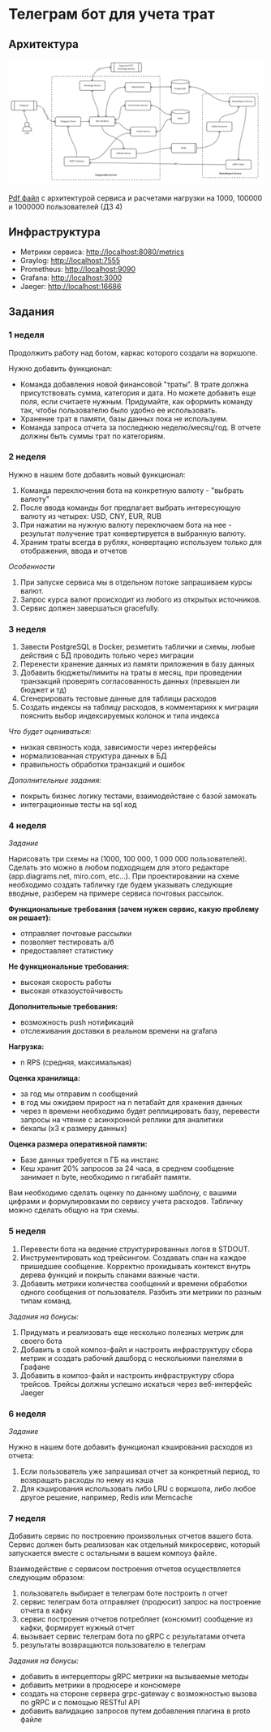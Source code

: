 # Телеграм бот для учета трат

## Архитектура

[![Архитектура](./docs/architecture.jpg)](./docs/architecture.pdf)

[Pdf файл](./docs/gohw-4.pdf) с архитектурой сервиса и расчетами нагрузки на 1000, 100000 и 1000000 пользователей (ДЗ 4)

## Инфраструктура

- Метрики сервиса: [http://localhost:8080/metrics](http://localhost:8080/metrics)
- Graylog: [http://localhost:7555](http://localhost:7555)
- Prometheus: [http://localhost:9090](http://localhost:9090)
- Grafana: [http://localhost:3000](http://localhost:3000)
- Jaeger: [http://localhost:16686](http://localhost:16686)

## Задания

### 1 неделя

Продолжить работу над ботом, каркас которого создали на воркшопе.

Нужно добавить функционал:

- Команда добавления новой финансовой "траты". В трате должна присутствовать сумма, категория и дата. Но можете добавить еще поля, если считаете нужным. Придумайте, как оформить команду так, чтобы пользователю было удобно ее использовать.
- Хранение трат в памяти, базы данных пока не используем.
- Команда запроса отчета за последнюю неделю/месяц/год. В отчете должны быть суммы трат по категориям.

### 2 неделя

Нужно в нашем боте добавить новый функционал:

1. Команда переключения бота на конкретную валюту - "выбрать валюту"
2. После ввода команды бот предлагает выбрать интересующую валюту из четырех: USD, CNY, EUR, RUB
3. При нажатии на нужную валюту переключаем бота на нее - результат получение трат конвертируется в выбранную валюту.
4. Храним траты всегда в рублях, конвертацию используем только для отображения, ввода и отчетов

_Особенности_

1. При запуске сервиса мы в отдельном потоке запрашиваем курсы валют.
2. Запрос курса валют происходит из любого из открытых источников.
3. Сервис должен завершаться gracefully.

### 3 неделя

1. Завести PostgreSQL в Docker, резметить таблички и схемы, любые действия с БД проводить только через миграции
2. Перенести хранение данных из памяти приложения в базу данных
3. Добавить бюджеты/лимиты на траты в месяц, при проведении транзакций проверять согласованность данных (превышен ли бюджет и тд)
4. Сгенерировать тестовые данные для таблицы расходов
5. Создать индексы на таблицу расходов, в комментариях к миграции пояснить выбор индексируемых колонок и типа индекса

_Что будет оцениваться:_

- низкая связность кода, зависимости через интерфейсы
- нормализованная структура данных в БД
- правильность обработки транзакций и ошибок

_Дополнительные задания:_

- покрыть бизнес логику тестами, взаимодействие с базой замокать
- интеграционные тесты на sql код

### 4 неделя

_Задание_

Нарисовать три схемы на (1000, 100 000, 1 000 000 пользователей). Сделать это можно в любом подходящем для этого редакторе (app.diagrams.net, miro.com, etc...).
При проектировании на схеме необходимо создать табличку где будем указывать следующие вводные, разберем на примере сервиса почтовых рассылок.

**Функциональные требования (зачем нужен сервис, какую проблему он решает):**

- отправляет почтовые рассылки
- позволяет тестировать а/б
- предоставляет статистику

**Не функциональные требования:**

- высокая скорость работы
- высокая отказоустойчивость

**Дополнительные требования:**

- возможность push нотификаций
- отслеживания доставки в реальном времени на grafana

**Нагрузка:**

- n RPS (средняя, максимальная)

**Оценка хранилища:**

- за год мы отправим n сообщений
- в год мы ожидаем прирост на n петабайт для хранения данных
- через n времени необходимо будет реплицировать базу, перевести запросы на чтение с асинхронной реплики для аналитики
- бекапы (x3 к размеру данных)

**Оценка размера оперативной памяти:**

- Базе данных требуется n ГБ на инстанс
- Кеш хранит 20% запросов за 24 часа, в среднем сообщение занимает n byte, необходимо n гигабайт памяти.

Вам необходимо сделать оценку по данному шаблону, с вашими цифрами и формулировками по сервису учета расходов. Табличку можно сделать общую на три схемы.

### 5 неделя

1. Перевести бота на ведение структурированных логов в STDOUT.
2. Инструментировать код трейсингом. Создавать спан на каждое пришедшее сообщение. Корректно прокидывать контекст внутрь дерева функций и покрыть спанами важные части.
3. Добавить метрики количества сообщений и времени обработки одного сообщения от пользователя. Разбить эти метрики по разным типам команд.

_Задания на бонусы:_

1. Придумать и реализовать еще несколько полезных метрик для своего бота
2. Добавить в свой композ-файл и настроить инфраструктуру сбора метрик и создать рабочий дашборд с несколькими панелями в Графане
3. Добавить в композ-файл и настроить инфраструктуру сбора трейсов. Трейсы должны успешно искаться через веб-интерфейс Jaeger

### 6 неделя

_Задание_

Нужно в нашем боте добавить функционал кэширования расходов из отчета:

1. Если пользователь уже запрашивал отчет за конкретный период, то возвращать расходы по нему из кэша
2. Для кэширования использовать либо LRU с воркшопа, либо любое другое решение, например, Redis или Memcache

### 7 неделя

Добавить сервис по построению произвольных отчетов вашего бота.
Сервис должен быть реализован как отдельный микросервис, который запускается вместе с остальными в вашем компоуз файле.

Взаимодействие с сервисом построения отчетов осуществляется следующим образом:

1. пользователь выбирает в телеграм боте построить n отчет
2. сервис телеграм бота отправляет (продюсит) запрос на построение отчета в кафку
3. сервис построения отчетов потребляет (консюмит) сообщение из кафки, формирует нужный отчет
4. вызывает сервис телеграм бота по gRPC с результатами отчета
5. результаты возвращаются пользователю в телеграм

_Задания на бонусы:_

- добавить в интерцепторы gRPC метрики на вызываемые методы
- добавить метрики в продюсере и консюмере
- создать на стороне сервера grpc-gateway с возможностью вызова по gRPC и с помощью RESTful API
- добавить валидацию запросов путем добавления плагина в proto файле

